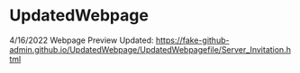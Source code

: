 # UpdatedWebpage
4/16/2022
Webpage Preview Updated: https://fake-github-admin.github.io/UpdatedWebpage/UpdatedWebpagefile/Server_Invitation.html
